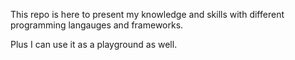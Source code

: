 This repo is here to present my knowledge and skills with different programming langauges and frameworks. 

Plus I can use it as a playground as well. 
